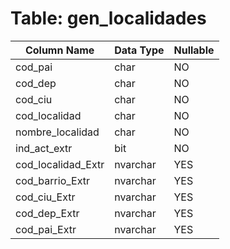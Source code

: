 # Table: gen_localidades

| Column Name | Data Type | Nullable |
|-------------|-----------|----------|
| cod_pai | char | NO |
| cod_dep | char | NO |
| cod_ciu | char | NO |
| cod_localidad | char | NO |
| nombre_localidad | char | NO |
| ind_act_extr | bit | NO |
| cod_localidad_Extr | nvarchar | YES |
| cod_barrio_Extr | nvarchar | YES |
| cod_ciu_Extr | nvarchar | YES |
| cod_dep_Extr | nvarchar | YES |
| cod_pai_Extr | nvarchar | YES |
